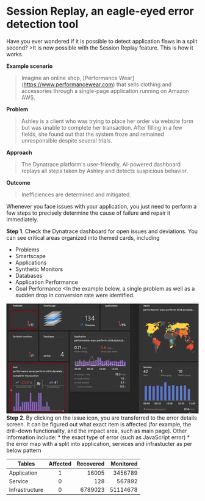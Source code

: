 # Session Replay, an eagle-eyed error detection tool


Have you ever wondered if it is possible to detect application flaws in a split second? >It is now possible with the Session Replay feature.
This is how it works.

  **Example scenario**
  >Imagine an online shop, [Performance Wear] (https://www.performancewear.com) that sells clothing and accessories through a single-page application running on Amazon AWS.
  
  **Problem**
  >Ashley is a client who was trying to place her order via website form but was unable to complete her transaction. After filling in a few fields, she found out that the system  froze and remained unresponsible despite several trials. 
  
  **Approach**
  >The Dynatrace platform's user-friendly, AI-powered dashboard replays all steps taken by Ashley and detects suspicious behavior.
  
  **Outcome**
 >Inefficiences are determined and mitigated.
 
Whenever you face issues with your application, you just need to perform a few steps to precisely determine the cause of failure and repair it immediately.

 **__Step 1__**. Check the Dynatrace dashboard for open issues and deviations. You can see critical areas organized into themed cards, including
 * Problems
 * Smartscape
 * Applications
 * Synthetic Monitors
 * Databases
 * Application Performance
 * Goal Performance
 <In the example below, a single problem as well as a sudden drop in conversion rate were identified.
 
![screenshot](https://github.com/AnnaRyb/Screenshots/blob/main/Deviations_.jpg)
**__Step 2__**. By clicking on the issue icon, you are transferred to the error details screen. It can be figured out what exact item is affected (for example, the drill-down functionality, and the impact area, such as main page). Other information include:
       * the exact type of error (such as JavaScript error)
       * the error map with a split into application, services and infrastucter as per below pattern

| Tables       |      Affected | Recovered| Monitored|
|------------  |:-------------:|------:   |------:   |
|Application   |       1       | 16005    |3456789   |
|Service       |       0       |   128    |567892    |
|Infrastructure|       0       |6789023   |51114678  |



